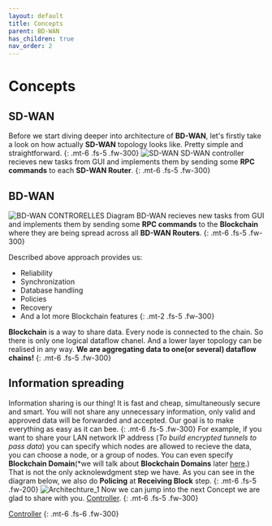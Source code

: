 ```yaml
---
layout: default
title: Concepts
parent: BD-WAN
has_children: true
nav_order: 2
---
```

# Concepts

## SD-WAN
Before we start diving deeper into architecture of **BD-WAN**, let's firstly take a look on how actually **SD-WAN** topology looks like. Pretty simple and straightforward.
{: .mt-6 .fs-5 .fw-300}
![SD-WAN](https://user-images.githubusercontent.com/107935539/176615210-39840ed5-83db-4839-92f2-5231a69ae1dd.png)
SD-WAN controller recieves new tasks from GUI and implements them by sending some **RPC commands** to each **SD-WAN Router**.
{: .mt-6 .fs-5 .fw-300}
## BD-WAN
![BD-WAN CONTRORELLES Diagram](https://user-images.githubusercontent.com/107935539/178145474-1c055140-ea45-4a0e-8794-a1603a240ef4.png)
BD-WAN recieves new tasks from GUI and implements them by sending some **RPC commands** to the **Blockchain** where they are being spread across all **BD-WAN Routers**.
{: .mt-6 .fs-5 .fw-300}

Described above approach provides us:
- Reliability
- Synchronization
- Database handling
- Policies
- Recovery
- And a lot more Blockchain features
{: .mt-2 .fs-5 .fw-300} 


**Blockchain** is a way to share data. Every node is connected to the chain. So there is only one logical dataflow chanel. And a lower layer topology can be realised in any way. **We are aggregating data to one(or several) dataflow chains!**
{: .mt-6 .fs-5 .fw-300}

## Information spreading
Information sharing is our thing! It is fast and cheap, simultaneously secure and smart. You will not share any unnecessary information, only valid and approved data will be forwarded and accepted. Our goal is to make everything as easy as it can bee.
{: .mt-6 .fs-5 .fw-300} 
For example, if you want to share your LAN network IP address (*To build encrypted tunnels to pass data*) you can specify which nodes are allowed to recieve the data, you can choose a node, or a group of nodes. You can even specify **Blockchain Domain**(*we will talk about **Blockchain Domains** later [here](https://bd-wan.github.io//docs/Blockchain/Concepts/Crosschain/).) That is not the only acknolewdgment step we have. As you can see in the diagram below, we also do **Policing** at **Receiving Block** step. 
{: .mt-6 .fs-5 .fw-200}
![Architechture_1](https://user-images.githubusercontent.com/107935539/175971451-72a5fe8f-438e-4cf5-8071-c99ce779dd50.png)
Now we can jump into the next Concept we are glad to share with you. [Controller](https://bd-wan.github.io//docs/Blockchain/Concepts/Controller/).
{: .mt-6 .fs-5 .fw-300}

[Controller](https://bd-wan.github.io//docs/Blockchain/Concepts/Controller/)
{: .mt-6 .fs-6 .fw-300}